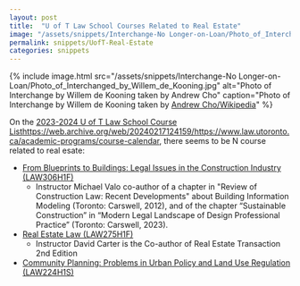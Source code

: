 ```yaml
---
layout: post
title:  "U of T Law School Courses Related to Real Estate"
image: "/assets/snippets/Interchange-No Longer-on-Loan/Photo_of_Interchanged_by_Willem_de_Kooning.jpg"
permalink: snippets/UofT-Real-Estate
categories: snippets
---
```


{% include image.html 
   src="/assets/snippets/Interchange-No Longer-on-Loan/Photo_of_Interchanged_by_Willem_de_Kooning.jpg" 
   alt="Photo of Interchange by Willem de Kooning taken by Andrew Cho"
   caption="Photo of Interchange by Willem de Kooning taken by [Andrew Cho/Wikipedia](https://en.wikipedia.org/wiki/File:Photo_of_Interchanged_by_Willem_de_Kooning.jpg)" 
%}

On the [2023-2024 U of T Law School Course List]()https://web.archive.org/web/20240217124159/https://www.law.utoronto.ca/academic-programs/course-calendar, there seems to be N course related to real esate:
- [From Blueprints to Buildings: Legal Issues in the Construction Industry (LAW306H1F)](https://www.law.utoronto.ca/course/2023-2024/blueprints-buildings-legal-issues-in-construction-industry)
   - Instructor Michael Valo co-author of a chapter in "Review of Construction Law: Recent Developments" about Building Information Modeling (Toronto: Carswell, 2012), and of the chapter “Sustainable Construction” in “Modern Legal Landscape of Design Professional Practice” (Toronto: Carswell, 2023).
- [Real Estate Law (LAW275H1F)](https://www.law.utoronto.ca/course/2023-2024/real-estate-law)
   - Instructor David Carter is the Co-author of Real Estate Transaction 2nd Edition
- [Community Planning: Problems in Urban Policy and Land Use Regulation (LAW224H1S)](https://www.law.utoronto.ca/course/2023-2024/community-planning-problems-in-urban-policy-and-land-use-regulation)



